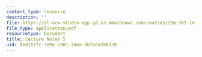 ```yaml
---
content_type: resource
description: ''
file: https://ol-ocw-studio-app-qa.s3.amazonaws.com/courses/21m-385-interactive-music-systems-fall-2016/8ed1b7fc789ecd013a6ad6feea288320_MIT21M_385F16_L5.pdf
file_type: application/pdf
resourcetype: Document
title: Lecture Notes 5
uid: 8ed1b7fc-789e-cd01-3a6a-d6feea288320
---
```

